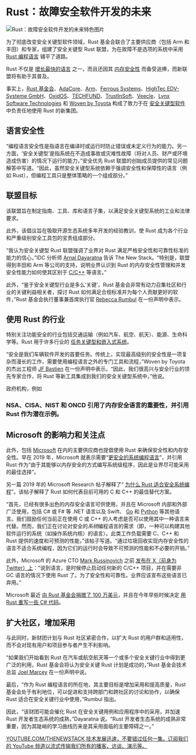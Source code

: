 # Rust：故障安全软件开发的未来

![Rust：故障安全软件开发的未来特色图片](https://cdn.thenewstack.io/media/2024/06/8c5ee7d1-levi-meir-clancy-9fpm0ruywww-unsplash-1024x683.jpg)

为了彻底改变安全关键型软件领域，Rust 基金会联合了主要供应商（包括 Arm 和丰田）和专家，组建了安全关键型 Rust 联盟，为在故障不是选项的系统中采用 [Rust 编程语言](https://thenewstack.io/rust-whats-next-for-the-fast-growing-programming-language/) 铺平了道路。

Rust 不仅是 [增长最快的语言](https://thenewstack.io/rust-growing-fastest-but-javascript-reigns-supreme/) 之一，而且还因其 [内存安全性](https://thenewstack.io/out-with-c-and-c-in-with-memory-safety/) 而备受追捧，而新联盟将有助于其普及。

事实上，[Rust 基金会](https://thenewstack.io/rust-foundation-focusing-on-safety-and-dev-outreach-in-2023/)、[AdaCore](https://www.adacore.com/)、[Arm](https://arm.com/)、[Ferrous Systems](https://ferrous-systems.com/)、[HighTec EDV-Systeme GmbH](https://hightec-rt.com/en/)、[OxidOS](https://www.oxidos.io/)、[TECHFUND](https://techfund.jp/)、[TrustInSoft](https://trust-in-soft.com/)、[Veecle](https://www.veecle.io/)、[Lynx Software Technologies](https://www.lynx.com/) 和 [Woven by Toyota](https://woven.toyota/en/) 构成了致力于在 [安全关键型软件](https://thenewstack.io/bjarne-stroustrups-plan-for-bringing-safety-to-c/) 中负责任地使用 Rust 的新集团。

## 语言安全性

“编程语言安全性是指语言在编译时或运行时防止错误或未定义行为的能力。另一方面，‘安全关键型’是指系统在不造成事故或灾难性故障（将对人员、财产或环境造成伤害）的情况下运行的能力，”安全优先 Rust 联盟的创始成员提供的常见问题解答中写道。“因此，虽然安全关键型系统依赖于强调安全性和保障性的语言（例如 Rust），但编程工具只是整体策略的一个组成部分。”

## 联盟目标

该联盟旨在制定指南、工具、库和语言子集，以满足安全关键型系统的工业和法律要求。

此外，该倡议旨在吸取开源生态系统多年开发的经验教训，使 Rust 成为各个行业和严重级别安全工具包的宝贵组成部分。

“我认为安全关键型 Rust 联盟强调了业界对 Rust 满足严格安全性和可靠性标准的能力的信心，”IDC 分析师 [Arnal Dayaratna](https://www.linkedin.com/in/cloudcomputingtoday/) 告诉 The New Stack。“特别是，联盟得到丰田和 Arm 等公司的支持，说明业界认识到 Rust 的内存安全性管理和并发安全性能力如何使其区别于 [C/C++](https://thenewstack.io/google-spends-1-million-to-make-rust-c-interoperable/) 等语言。”

此外，“鉴于安全关键型行业是多么‘关键’，Rust 基金会非常有动力召集社区和行业的关键利益相关者，探讨 Rust 如何满足合规标准并为每个人贡献更好的软件，”Rust 基金会执行董事兼首席执行官 [Rebecca Rumbul](https://www.linkedin.com/in/rebecca-rumbul-96a5441a/?originalSubdomain=uk) 在一份声明中表示。

## 使用 Rust 的行业

特别关注功能安全的行业包括交通运输（例如汽车、航空、航天）、能源、生命科学等。Rust 用于许多行业的 [任务关键型和嵌入式系统](https://www.lynx.com/press-releases/rust-compiler-support)。

“安全是我们车辆软件开发的首要任务。传统上，实现最高级别的安全性是一项复杂而漫长的工作，需要使用编程语言之外的专门工具和流程，”Woven by Toyota 的杰出工程师 [JF Bastien](https://www.linkedin.com/in/jfbastien/?originalSubdomain=jp) 在一份声明中表示。“因此，我们很高兴与安全行业的领先专家合作，将 Rust 等新工具集成到我们的安全关键型系统中，”他说。

政府机构，例如
### NSA、CISA、NIST 和 ONCD 引用了内存安全语言的重要性，并引用 Rust 作为潜在示例。

## Microsoft 的影响力和关注点

此外，包括 [Microsoft](https://news.microsoft.com/?utm_content=inline+mention) 在内的主要供应商也提倡使用 Rust 来确保安全性和内存安全性。早在 2019 年，Microsoft 就表示需要“[更安全的系统编程语言](https://msrc.microsoft.com/blog/2019/07/we-need-a-safer-systems-programming-language/)”，并引用 Rust 作为“由于其能够以内存安全的方式编写系统级程序，因此是业界尽可能采用的最佳选择”。

另一篇 2019 年的 Microsoft Research 帖子解释了“
[为什么 Rust 适合安全系统编程](https://msrc.microsoft.com/blog/2019/07/why-rust-for-safe-systems-programming/)”。该帖子解释了 Rust 如何代表目前可用的 C 和 C++ 的最佳替代方案。

“首先，已经有很多出色的内存安全语言可供使用，并且在 Microsoft 内部和外部广泛使用，包括 C# 或 F# 等 .NET 语言以及 Swift、
[Go](https://thenewstack.io/go-the-programming-language-of-the-cloud/) 和 [Python](https://thenewstack.io/an-introduction-to-python-a-language-for-the-ages/) 等其他语言。我们鼓励任何当前正在使用 C 或 C++ 的人考虑是否可以使用其中一种语言来代替。然而，我们正在讨论对安全的*系统*编程语言的需求（即，一种可以构建其他软件运行的系统（如操作系统内核）的语言）。此类工作负载需要 C、C++ 和 Rust 提供的速度和可预测的性能，”该帖子写道。“通过垃圾回收实现内存安全性的语言不适合系统编程，因为它们的运行时会导致不可预测的性能和不必要的开销。”

此外，Microsoft 的 Azure CTO
[Mark Russinovich](https://www.linkedin.com/in/markrussinovich) 之前 [发布在 X（前身为 Twitter）上](https://x.com/markrussinovich/status/1571995117233504257)：“说到语言，是时候停止启动任何新的 C/C++ 项目，并在需要非 GC 语言的情况下使用 Rust 了。为了安全性和可靠性。业界应该宣布这些语言已弃用。”

Microsoft 最近
[向 Rust 基金会捐赠了 100 万美元](https://thenewstack.io/microsofts-1m-vote-of-confidence-in-rusts-future/)，并且在今年早些时候决定 [用 Rust 重写一些 C# 代码](https://thenewstack.io/microsoft-we-are-not-abandoning-c-for-rust/)。

## 扩大社区，增加采用

与此同时，新财团计划与 Rust 社区紧密合作，以扩大 Rust 的用户群和适用性，而不会对现有用户和项目参与者产生不利影响。

“如果我们开始看到 Rust 在汽车或航空航天等一个或多个安全关键行业中得到更广泛的利用，Rust 基金会将认为安全关键 Rust 计划是成功的，”Rust 基金会技术总监
[Joel Marcey](https://www.linkedin.com/in/joelmarcey/) 在一份声明中说。

最后，“作为 Rust 编程语言的所在地，其主要目标是增加采用和提高质量，Rust 基金会处于有利地位，可以促进和支持跨部门和跨社区的讨论和协作，以确保 Rust 适合在安全关键行业中使用，”Rumbul 指出。

因此，“该财团可能会催化 Rust 在安全关键用例和应用程序中的采用，并加速 Rust 开发者生态系统的成熟，”Dayaratna 说。“Rust 开发者生态系统的成熟非常重要，因为其陡峭的学习曲线历来是其采用面临的主要障碍之一。”

[
YOUTUBE.COM/THENEWSTACK
技术发展迅速，不要错过任何一集。订阅我们的 YouTube
频道以流式传输我们所有的播客、访谈、演示等。
](https://youtube.com/thenewstack?sub_confirmation=1)